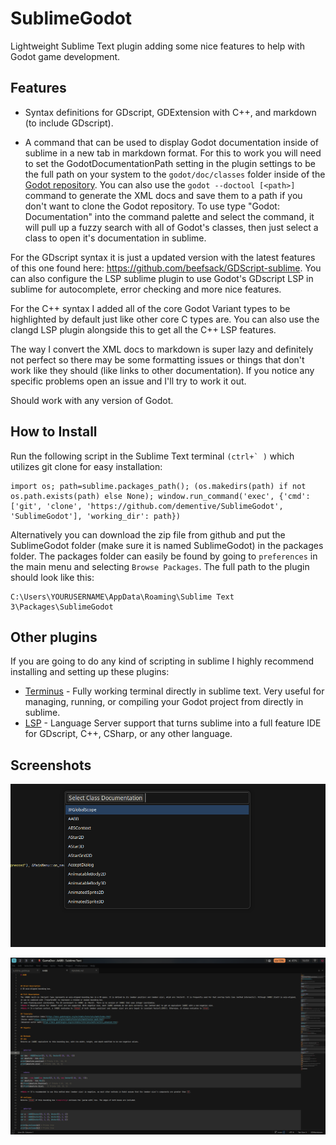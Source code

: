 # SublimeGodot

Lightweight Sublime Text plugin adding some nice features to help with Godot game development.

## Features

- Syntax definitions for GDscript, GDExtension with C++, and markdown (to include GDscript).

- A command that can be used to display Godot documentation inside of sublime in a new tab in markdown format.  For this to work you will need to set the GodotDocumentationPath setting in the plugin settings to be the full path on your system to the `godot/doc/classes` folder inside of the [Godot repository](https://github.com/godotengine/godot/tree/master/doc/classes). You can also use the `godot --doctool [<path>]` command to generate the XML docs and save them to a path if you don't want to clone the Godot repository. To use type "Godot: Documentation" into the command palette and select the command, it will pull up a fuzzy search with all of Godot's classes, then just select a class to open it's documentation in sublime.

For the GDscript syntax it is just a updated version with the latest features of this one found here: https://github.com/beefsack/GDScript-sublime. You can also configure the LSP sublime plugin to use Godot's GDscript LSP in sublime for autocomplete, error checking and more nice features.

For the C++ syntax I added all of the core Godot Variant types to be highlighted by default just like other core C types are. You can also use the clangd LSP plugin alongside this to get all the C++ LSP features.

The way I convert the XML docs to markdown is super lazy and definitely not perfect so there may be some formatting issues or things that don't work like they should (like links to other documentation). If you notice any specific problems open an issue and I'll try to work it out.

Should work with any version of Godot.

## How to Install

Run the following script in the Sublime Text terminal ```(ctrl+` )``` which utilizes git clone for easy installation:
```
import os; path=sublime.packages_path(); (os.makedirs(path) if not os.path.exists(path) else None); window.run_command('exec', {'cmd': ['git', 'clone', 'https://github.com/dementive/SublimeGodot', 'SublimeGodot'], 'working_dir': path})
```

Alternatively you can download the zip file from github and put the SublimeGodot folder (make sure it is named SublimeGodot) in the packages folder.
The packages folder can easily be found by going to ```preferences``` in the main menu and selecting ```Browse Packages```. The full path to the plugin should look like this:
```
C:\Users\YOURUSERNAME\AppData\Roaming\Sublime Text 3\Packages\SublimeGodot
```

## Other plugins
If you are going to do any kind of scripting in sublime I highly recommend installing and setting up these plugins:

- [Terminus](https://packagecontrol.io/packages/Terminus) - Fully working terminal directly in sublime text. Very useful for managing, running, or compiling your Godot project from directly in sublime.
- [LSP](https://packagecontrol.io/packages/LSP) - Language Server support that turns sublime into a full feature IDE for GDscript, C++, CSharp, or any other language.

## Screenshots

![Screenshot 1](/assets/1.png)

![Screenshot 2](/assets/2.png)